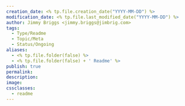 ```yaml
---
creation_date: <% tp.file.creation_date("YYYY-MM-DD") %>
modification_date: <% tp.file.last_modified_date("YYYY-MM-DD") %>
author: Jimmy Briggs <jimmy.briggs@jimbrig.com>
tags:
  - Type/Readme
  - Topic/Meta
  - Status/Ongoing
aliases:
  - <% tp.file.folder(false) %>
  - <% tp.file.folder(false) + ' Readme' %>
publish: true
permalink:
description:
image:
cssclasses:
  - readme
---
```

